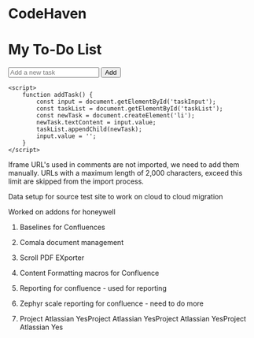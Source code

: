 # CodeHaven
<!-- index.html -->
<!DOCTYPE html>
<html lang="en">
<head>
    <meta charset="UTF-8">
    <meta name="viewport" content="width=device-width, initial-scale=1.0">
    <title>To-Do List</title>
</head>
<body>
    <h1>My To-Do List</h1>
    <input type="text" id="taskInput" placeholder="Add a new task">
    <button onclick="addTask()">Add</button>
    <ul id="taskList"></ul>

    <script>
        function addTask() {
            const input = document.getElementById('taskInput');
            const taskList = document.getElementById('taskList');
            const newTask = document.createElement('li');
            newTask.textContent = input.value;
            taskList.appendChild(newTask);
            input.value = '';
        }
    </script>
</body>
</html>
Iframe URL's used in comments are not imported, we need to add them manually.
URLs with a maximum length of 2,000 characters,  exceed this limit are skipped from the import process.


Data setup for source test site to work on cloud to cloud migration 


Worked on addons for honeywell

1. Baselines for Confluences 
2. Comala document management 
3. Scroll PDF EXporter 
4. Content Formatting macros for Confluence
5. Reporting for confluence - used for reporting 
6. Zephyr scale reporting for confluence - need to do more

7. Project	Atlassian	YesProject	Atlassian	YesProject	Atlassian	YesProject	Atlassian	Yes
